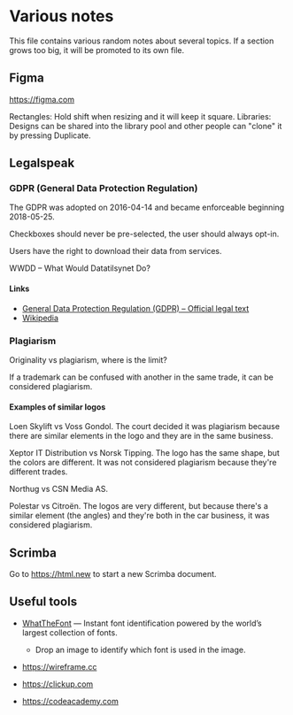 # Various notes

This file contains various random notes about several topics. If a section 
grows too big, it will be promoted to its own file.

## Figma

<https://figma.com>

Rectangles: Hold shift when resizing and it will keep it square.
Libraries: Designs can be shared into the library pool and other people can 
"clone" it by pressing Duplicate.

## Legalspeak

### GDPR (General Data Protection Regulation)

The GDPR was adopted on 2016-04-14 and became enforceable beginning 2018-05-25.

Checkboxes should never be pre-selected, the user should always opt-in.

Users have the right to download their data from services.

WWDD – What Would Datatilsynet Do?

#### Links

  - [General Data Protection Regulation (GDPR) – Official legal text](https://gdpr-info.eu/)
  - [Wikipedia](https://en.wikipedia.org/wiki/General_Data_Protection_Regulation)

### Plagiarism

Originality vs plagiarism, where is the limit?

If a trademark can be confused with another in the same trade, it can be 
considered plagiarism.

#### Examples of similar logos

Loen Skylift vs Voss Gondol. The court decided it was plagiarism because there 
are similar elements in the logo and they are in the same business.

Xeptor IT Distribution vs Norsk Tipping. The logo has the same shape, but the 
colors are different. It was not considered plagiarism because they're 
different trades.

Northug vs CSN Media AS.

Polestar vs Citroën. The logos are very different, but because there's a 
similar element (the angles) and they're both in the car business, it was 
considered plagiarism.

## Scrimba

Go to <https://html.new> to start a new Scrimba document.

## Useful tools

  - [WhatTheFont](https://www.myfonts.com/WhatTheFont/) — Instant font 
    identification powered by the world’s largest collection of fonts.
    - Drop an image to identify which font is used in the image.
  - <https://wireframe.cc>
  - <https://clickup.com>
  - <https://codeacademy.com>

    <!--
    File ID: 2fd61240-a37a-11ec-a7f4-71684d3bb1ba
    vim: set ts=2 sw=2 sts=2 tw=79 et fo=tcqw fenc=utf8 :
    vim: set com=b\:#,fb\:-,fb\:*,n\:> ft=markdown :
    -->
